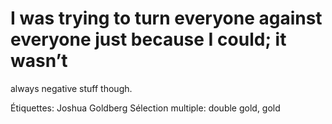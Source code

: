 # I was trying to turn everyone against everyone just because I could; it wasn’t
always negative stuff though.

Étiquettes: Joshua Goldberg
Sélection multiple: double gold, gold